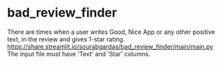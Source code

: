 # bad_review_finder
There are times when a user writes Good, Nice App or any other positive text, in the review and gives 1-star rating.
https://share.streamlit.io/sourabgardas/bad_review_finder/main/main.py
The input file must have 'Text' and 'Star' columns.
